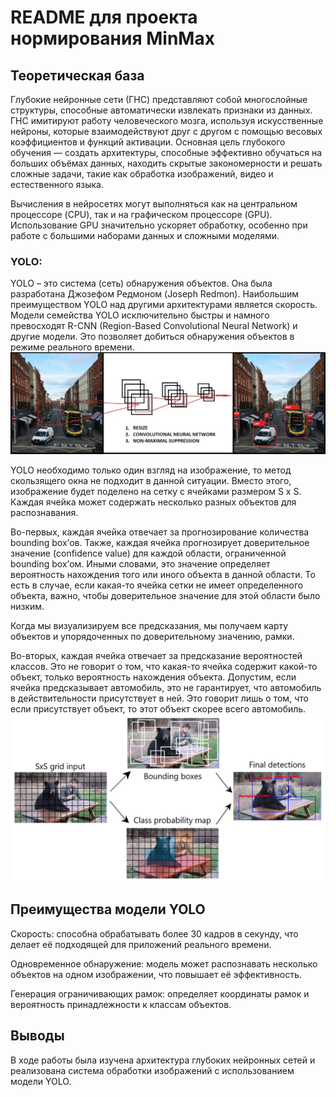 # README для проекта нормирования MinMax

## Теоретическая база

Глубокие нейронные сети (ГНС) представляют собой многослойные структуры, способные автоматически извлекать признаки из данных. ГНС имитируют работу человеческого мозга, используя искусственные нейроны, которые взаимодействуют друг с другом с помощью весовых коэффициентов и функций активации. Основная цель глубокого обучения — создать архитектуры, способные эффективно обучаться на больших объёмах данных, находить скрытые закономерности и решать сложные задачи, такие как обработка изображений, видео и естественного языка.

Вычисления в нейросетях могут выполняться как на центральном процессоре (CPU), так и на графическом процессоре (GPU). Использование GPU значительно ускоряет обработку, особенно при работе с большими наборами данных и сложными моделями.

### YOLO:

YOLO – это система (сеть) обнаружения объектов. Она была разработана Джозефом Редмоном (Joseph Redmon). Наибольшим преимуществом YOLO над другими архитектурами является скорость. Модели семейства YOLO исключительно быстры и намного превосходят R-CNN (Region-Based Convolutional Neural Network) и другие модели. Это позволяет добиться обнаружения объектов в режиме реального времени.
 ![Исходное изображение](1.jpg)

YOLO необходимо только один взгляд на изображение, то метод скользящего окна не подходит в данной ситуации. Вместо этого, изображение будет поделено на сетку с ячейками размером S x S. Каждая ячейка может содержать несколько разных объектов для распознавания.

Во-первых, каждая ячейка отвечает за прогнозирование количества bounding box’ов. Также, каждая ячейка прогнозирует доверительное значение (confidence value) для каждой области, ограниченной bounding box’ом. Иными словами, это значение определяет вероятность нахождения того или иного объекта в данной области. То есть в случае, если какая-то ячейка сетки не имеет определенного объекта, важно, чтобы доверительное значение для этой области было низким.

Когда мы визуализируем все предсказания, мы получаем карту объектов и упорядоченных по доверительному значению, рамки.

Во-вторых, каждая ячейка отвечает за предсказание вероятностей классов. Это не говорит о том, что какая-то ячейка содержит какой-то объект, только вероятность нахождения объекта. Допустим, если ячейка предсказывает автомобиль, это не гарантирует, что автомобиль в действительности присутствует в ней. Это говорит лишь  о том, что если присутствует объект, то этот объект скорее всего автомобиль.
 ![Исходное изображение](2.png)

## Преимущества модели YOLO
Скорость: способна обрабатывать более 30 кадров в секунду, что делает её подходящей для приложений реального времени.

Одновременное обнаружение: модель может распознавать несколько объектов на одном изображении, что повышает её эффективность.

Генерация ограничивающих рамок: определяет координаты рамок и вероятность принадлежности к классам объектов.

## Выводы

В ходе работы была изучена архитектура глубоких нейронных сетей и реализована система обработки изображений с использованием модели YOLO.
